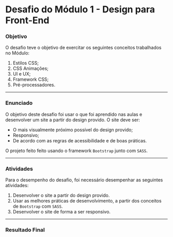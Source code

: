 # Desafio do Módulo 1 - Design para Front-End

### Objetivo

O desafio teve o objetivo de exercitar os seguintes conceitos trabalhados no Módulo:

1. Estilos CSS;
2. CSS Animações;
3. UI e UX;
4. Framework CSS;
5. Pré-processadores.

---

### Enunciado

O objetivo deste desafio foi usar o que foi aprendido nas aulas e desenvolver um site a partir do design provido. O site deve ser:

- O mais visualmente próximo possível do design provido;
- Responsivo;
- De acordo com as regras de acessibilidade e de boas práticas.

O projeto feito feito usando o framework `Bootstrap` junto com `SASS`.

---

### Atividades

Para o desempenho do desafio, foi necessário desempenhar as seguintes atividades:

1. Desenvolver o site a partir do design provido.
2. Usar as melhores práticas de desenvolvimento, a partir dos conceitos de `Bootstrap` com `SASS`.
3. Desenvolver o site de forma a ser responsivo.

---

### Resultado Final



